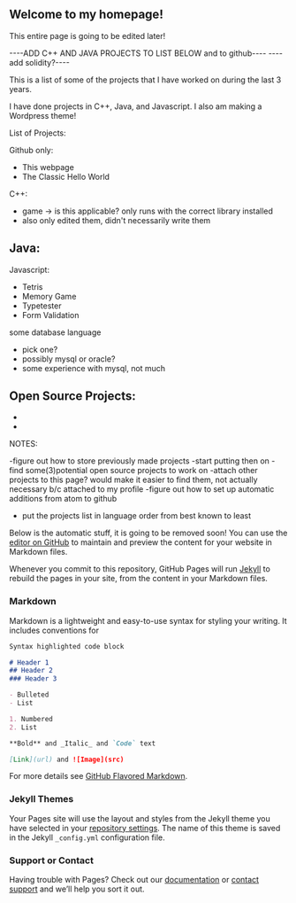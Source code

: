 ## Welcome to my homepage!


This entire page is going to be edited later! 

----ADD C++ AND JAVA PROJECTS TO LIST BELOW and to github----
---- add solidity?----

This is a list of some of the projects that I have worked on during the last 3 years. 

I have done projects in C++, Java, and Javascript. I also am making a Wordpress theme!


List of Projects:

  Github only:
  
  - This webpage
  - The Classic Hello World
  
  C++:
  
  - game -> is this applicable? only runs with the correct library installed
  -  also only edited them, didn't necessarily write them
  
  Java:
  -
  
  Javascript:
  - Tetris
  - Memory Game
  - Typetester
  - Form Validation 
  
  some database language
  
  - pick one?
  - possibly mysql or oracle? 
  - some experience with mysql, not much


Open Source Projects:
-
-
-

NOTES:

-figure out how to store previously made projects
-start putting then on
-find some(3)potential open source projects to work on
-attach other projects to this page? would make it easier to find them, not actually necessary b/c attached to my profile
-figure out how to set up automatic additions from atom to github
- put the projects list in language order from best known to least




Below is the automatic stuff, it is going to be removed soon!
You can use the [editor on GitHub](https://github.com/Kristina01111000/Kristina01111000.github.io/edit/master/README.md) to maintain and preview the content for your website in Markdown files.

Whenever you commit to this repository, GitHub Pages will run [Jekyll](https://jekyllrb.com/) to rebuild the pages in your site, from the content in your Markdown files.

### Markdown

Markdown is a lightweight and easy-to-use syntax for styling your writing. It includes conventions for

```markdown
Syntax highlighted code block

# Header 1
## Header 2
### Header 3

- Bulleted
- List

1. Numbered
2. List

**Bold** and _Italic_ and `Code` text

[Link](url) and ![Image](src)
```

For more details see [GitHub Flavored Markdown](https://guides.github.com/features/mastering-markdown/).

### Jekyll Themes

Your Pages site will use the layout and styles from the Jekyll theme you have selected in your [repository settings](https://github.com/Kristina01111000/Kristina01111000.github.io/settings). The name of this theme is saved in the Jekyll `_config.yml` configuration file.

### Support or Contact

Having trouble with Pages? Check out our [documentation](https://help.github.com/categories/github-pages-basics/) or [contact support](https://github.com/contact) and we’ll help you sort it out.
